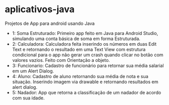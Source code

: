 # aplicativos-java
Projetos de App para android usando Java

* 1: Soma Estruturado: Primeiro app feito em Java para Android Studio, simulando uma conta básica de soma em forma Estruturada.
* 2: Calculadora: Calculadora feita inserindo os números em duas Edit Text e retornando o resultado em uma Text View com estrutura condicional para o app não gerar um crash quando clicar no botão com valores vazios. Feito com Orientação a objeto.
* 3: Funcionario: Cadastro de funcionário para retornar sua média salarial em um Alert Dialog.
* 4: Aluno: Cadastro de aluno retornando sua média de nota e sua situação. Inserindo imagem via drawable e retornando resultados em alert dialog.
* 5: Nadador: App que retorna a classificação de um nadador de acordo com sua idade.